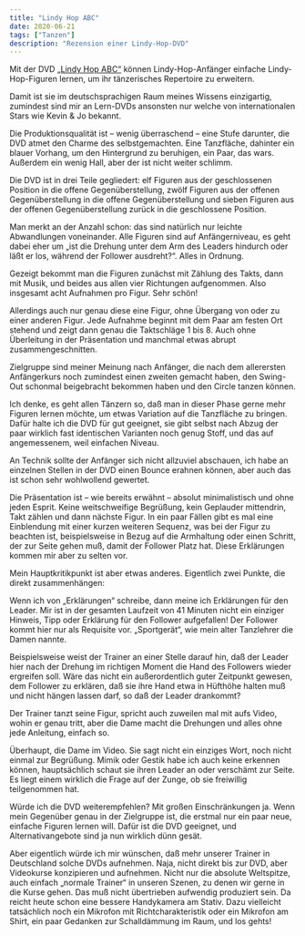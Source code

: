```yaml
---
title: "Lindy Hop ABC"
date: 2020-06-21
tags: ["Tanzen"]
description: "Rezension einer Lindy-Hop-DVD"
---
```

Mit der DVD [„Lindy Hop ABC“](https://2020.dietanzfabrik.de/?p=535) können Lindy-Hop-Anfänger einfache Lindy-Hop-Figuren lernen, um ihr tänzerisches Repertoire zu erweitern.

Damit ist sie im deutschsprachigen Raum meines Wissens einzigartig, zumindest sind mir an Lern-DVDs ansonsten nur welche von internationalen Stars wie Kevin & Jo bekannt.

Die Produktionsqualität ist – wenig überraschend – eine Stufe darunter, die DVD atmet den Charme des selbstgemachten. Eine Tanzfläche, dahinter ein blauer Vorhang, um den Hintergrund zu beruhigen, ein Paar, das wars. Außerdem ein wenig Hall, aber der ist nicht weiter schlimm.

Die DVD ist in drei Teile gegliedert: elf Figuren aus der geschlossenen Position in die offene Gegenüberstellung, zwölf Figuren aus der offenen Gegenüberstellung in die offene Gegenüberstellung und sieben Figuren aus der offenen Gegenüberstellung zurück in die geschlossene Position.

Man merkt an der Anzahl schon: das sind natürlich nur leichte Abwandlungen voneinander. Alle Figuren sind auf Anfängerniveau, es geht dabei eher um „ist die Drehung unter dem Arm des Leaders hindurch oder läßt er los, während der Follower ausdreht?“. Alles in Ordnung.

Gezeigt bekommt man die Figuren zunächst mit Zählung des Takts, dann mit Musik, und beides aus allen vier Richtungen aufgenommen. Also insgesamt acht Aufnahmen pro Figur. Sehr schön!

Allerdings auch nur genau diese eine Figur, ohne Übergang von oder zu einer anderen Figur. Jede Aufnahme beginnt mit dem Paar am festen Ort stehend und zeigt dann genau die Taktschläge 1 bis 8. Auch ohne Überleitung in der Präsentation und manchmal etwas abrupt zusammengeschnitten.

Zielgruppe sind meiner Meinung nach Anfänger, die nach dem allerersten Anfängerkurs noch zumindest einen zweiten gemacht haben, den Swing-Out schonmal beigebracht bekommen haben und den Circle tanzen können.

Ich denke, es geht allen Tänzern so, daß man in dieser Phase gerne mehr Figuren lernen möchte, um etwas Variation auf die Tanzfläche zu bringen. Dafür halte ich die DVD für gut geeignet, sie gibt selbst nach Abzug der paar wirklich fast identischen Varianten noch genug Stoff, und das auf angemessenem, weil einfachen Niveau.

An Technik sollte der Anfänger sich nicht allzuviel abschauen, ich habe an einzelnen Stellen in der DVD einen Bounce erahnen können, aber auch das ist schon sehr wohlwollend gewertet.

Die Präsentation ist – wie bereits erwähnt – absolut minimalistisch und ohne jeden Esprit. Keine weitschweifige Begrüßung, kein Geplauder mittendrin, Takt zählen und dann nächste Figur. In ein paar Fällen gibt es mal eine Einblendung mit einer kurzen weiteren Sequenz, was bei der Figur zu beachten ist, beispielsweise in Bezug auf die Armhaltung oder einen Schritt, der zur Seite gehen muß, damit der Follower Platz hat. Diese Erklärungen kommen mir aber zu selten vor.

Mein Hauptkritikpunkt ist aber etwas anderes. Eigentlich zwei Punkte, die direkt zusammenhängen:

Wenn ich von „Erklärungen“ schreibe, dann meine ich Erklärungen für den Leader. Mir ist in der gesamten Laufzeit von 41 Minuten nicht ein einziger Hinweis, Tipp oder Erklärung für den Follower aufgefallen! Der Follower kommt hier nur als Requisite vor. „Sportgerät“, wie mein alter Tanzlehrer die Damen nannte.

Beispielsweise weist der Trainer an einer Stelle darauf hin, daß der Leader hier nach der Drehung im richtigen Moment die Hand des Followers wieder ergreifen soll. Wäre das nicht ein außerordentlich guter Zeitpunkt gewesen, dem Follower zu erklären, daß sie ihre Hand etwa in Hüfthöhe halten muß und nicht hängen lassen darf, so daß der Leader drankommt?

Der Trainer tanzt seine Figur, spricht auch zuweilen mal mit aufs Video, wohin er genau tritt, aber die Dame macht die Drehungen und alles ohne jede Anleitung, einfach so.

Überhaupt, die Dame im Video. Sie sagt nicht ein einziges Wort, noch nicht einmal zur Begrüßung. Mimik oder Gestik habe ich auch keine erkennen können, hauptsächlich schaut sie ihren Leader an oder verschämt zur Seite. Es liegt einem wirklich die Frage auf der Zunge, ob sie freiwillig teilgenommen hat.

Würde ich die DVD weiterempfehlen? Mit großen Einschränkungen ja. Wenn mein Gegenüber genau in der Zielgruppe ist, die erstmal nur ein paar neue, einfache Figuren lernen will. Dafür ist die DVD geeignet, und Alternativangebote sind ja nun wirklich dünn gesät.

Aber eigentlich würde ich mir wünschen, daß mehr unserer Trainer in Deutschland solche DVDs aufnehmen. Naja, nicht direkt bis zur DVD, aber Videokurse konzipieren und aufnehmen. Nicht nur die absolute Weltspitze, auch einfach „normale Trainer“ in unseren Szenen, zu denen wir gerne in die Kurse gehen. Das muß nicht übertrieben aufwendig produziert sein. Da reicht heute schon eine bessere Handykamera am Stativ. Dazu vielleicht tatsächlich noch ein Mikrofon mit Richtcharakteristik oder ein Mikrofon am Shirt, ein paar Gedanken zur Schalldämmung im Raum, und los gehts!